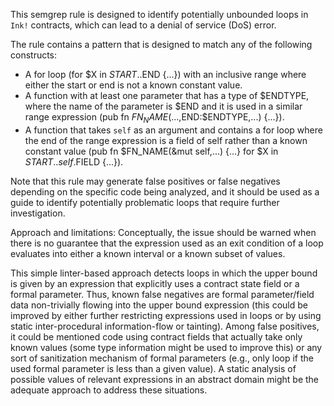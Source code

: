 This semgrep rule is designed to identify potentially unbounded loops in `Ink!` contracts, which can lead to a denial of service (DoS) error.


The rule contains a pattern that is designed to match any of the following constructs:

- A for loop (for $X in $START..$END {...}) with an inclusive range where either the start or end is not a known constant value.
- A function with at least one parameter that has a type of $ENDTYPE, where the name of the parameter is $END and it is used in a similar range expression (pub fn $FN_NAME(...,$END:$ENDTYPE,...) {...}).
- A function that takes `self` as an argument and contains a for loop where the end of the range expression is a field of self rather than a known constant value (pub fn $FN_NAME(&mut self,...) {...} for $X in $START..self.$FIELD {...}).

Note that this rule may generate false positives or false negatives depending on the specific code being analyzed, and it should be used as a guide to identify potentially problematic loops that require further investigation.

Approach and limitations: Conceptually, the issue should be warned when there is no guarantee that the expression used as an exit condition of a loop evaluates into either a known interval or a known subset of values.  

This simple linter-based approach detects loops in which the upper bound is given by an expression that explicitly uses a contract state field or a formal parameter. Thus, known false negatives are formal parameter/field data non-trivially flowing into the upper bound expression (this could be improved by either further restricting expressions used in loops or by using static inter-procedural information-flow or tainting). Among false positives, it could be mentioned code using contract fields that actually take only known values (some type information might be used to improve this) or any sort of sanitization mechanism of formal parameters (e.g., only loop if the used formal parameter is less than a given value). A static analysis of possible values of relevant expressions in an abstract domain might be the adequate approach to address these situations.  
